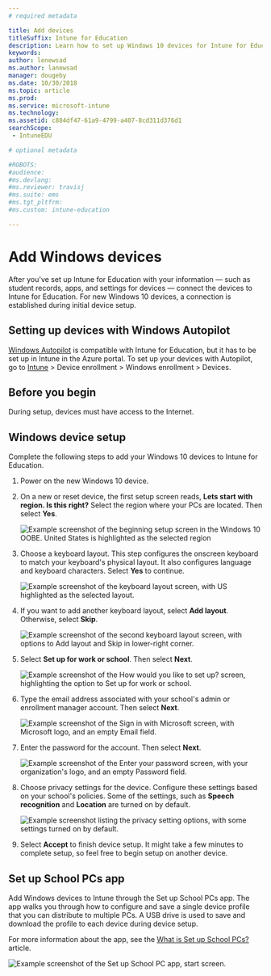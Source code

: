 ```yaml
---
# required metadata

title: Add devices
titleSuffix: Intune for Education
description: Learn how to set up Windows 10 devices for Intune for Education.
keywords:
author: lenewsad
ms.author: lanewsad
manager: dougeby
ms.date: 10/30/2018
ms.topic: article
ms.prod:
ms.service: microsoft-intune
ms.technology:
ms.assetid: c884df47-61a9-4799-a407-8cd311d376d1
searchScope:
 - IntuneEDU

# optional metadata

#ROBOTS:
#audience:
#ms.devlang:
#ms.reviewer: travisj
#ms.suite: ems
#ms.tgt_pltfrm:
#ms.custom: intune-education

---
```


# Add Windows devices

After you've set up Intune for Education with your information — such as student records, apps, and settings for devices — connect the devices to Intune for Education. For new Windows 10 devices, a connection is established during initial device setup.

## Setting up devices with Windows Autopilot
[Windows Autopilot](https://docs.microsoft.com/intune/enrollment-autopilot) is compatible with Intune for Education, but it has to be set up in Intune in the Azure portal. To set up your devices with Autopilot, go to [Intune](https://portal.azure.com) > Device enrollment > Windows enrollment > Devices.  

## Before you begin
During setup, devices must have access to the Internet. 

## Windows device setup
Complete the following steps to add your Windows 10 devices to Intune for Education.

1. Power on the new Windows 10 device. 
2. On a new or reset device, the first setup screen reads, **Lets start with region. Is this right?** Select the region where your PCs are located. Then select **Yes**.  

   ![Example screenshot of the beginning setup screen in the Windows 10 OOBE. United States is highlighted as the selected region](./media/RS5_Choose_Region.png)  

3. Choose a keyboard layout. This step configures the onscreen keyboard to match your keyboard's physical layout. It also configures language and keyboard characters. Select **Yes** to continue.  

      ![Example screenshot of the keyboard layout screen, with US highlighted as the selected layout.](./media/RS5_Choose_Keyboard.png)  

4. If you want to add another keyboard layout, select **Add layout**. Otherwise, select **Skip**.   

     ![Example screenshot of the second keyboard layout screen, with options to Add layout and Skip in lower-right corner.](./media/RS5_Second_keyboard.png)  

5. Select **Set up for work or school**. Then select **Next**.  

     ![Example screenshot of the **How would you like to set up?** screen, highlighting the option to Set up for work or school.](./media/RS5_Choose_Setup_Type.png)  

6. Type the email address associated with your school's admin or enrollment manager account. Then select **Next**.  

     ![Example screenshot of the **Sign in with Microsoft** screen, with Microsoft logo, and an empty Email field.](./media/RS5_Sign_In.png)  

7. Enter the password for the account. Then select **Next**.  

     ![Example screenshot of the **Enter your password** screen, with your organization's logo, and an empty Password field.](./media/RS5_Enter_Password.png)  



8. Choose privacy settings for the device. Configure these settings based on your school's policies. Some of the settings, such as **Speech recognition** and **Location** are turned on by default.  

     ![Example screenshot listing the privacy setting options, with some settings turned on by default.](./media/RS5_Choose_Settings.png)  


9. Select **Accept** to finish device setup. It might take a few minutes to complete setup, so feel free to begin setup on another device.  

## Set up School PCs app
Add Windows devices to Intune through the Set up School PCs app. The app walks you through how to configure and save a single device profile that you can distribute to multiple PCs. A USB drive is used to save and download the profile to each device during device setup. 

For more information about the app, see the [What is Set up School PCs?](https://docs.microsoft.com/education/windows/use-set-up-school-pcs-app) article. 

   ![Example screenshot of the Set up School PC app, start screen.](./media/Set_up_School_PC.png)  

 
